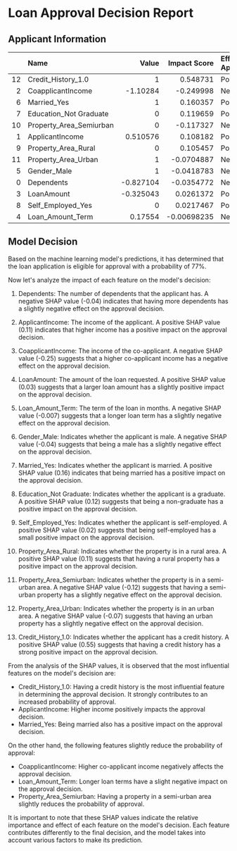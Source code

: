 
# Loan Approval Decision Report

## Applicant Information

|    | Name                    |     Value |   Impact Score | Effect on Approval   |
|---:|:------------------------|----------:|---------------:|:---------------------|
| 12 | Credit_History_1.0      |  1        |     0.548731   | Positive             |
|  2 | CoapplicantIncome       | -1.10284  |    -0.249998   | Negative             |
|  6 | Married_Yes             |  1        |     0.160357   | Positive             |
|  7 | Education_Not Graduate  |  0        |     0.119659   | Positive             |
| 10 | Property_Area_Semiurban |  0        |    -0.117327   | Negative             |
|  1 | ApplicantIncome         |  0.510576 |     0.108182   | Positive             |
|  9 | Property_Area_Rural     |  0        |     0.105457   | Positive             |
| 11 | Property_Area_Urban     |  1        |    -0.0704887  | Negative             |
|  5 | Gender_Male             |  1        |    -0.0418783  | Negative             |
|  0 | Dependents              | -0.827104 |    -0.0354772  | Negative             |
|  3 | LoanAmount              | -0.325043 |     0.0261372  | Positive             |
|  8 | Self_Employed_Yes       |  0        |     0.0217467  | Positive             |
|  4 | Loan_Amount_Term        |  0.17554  |    -0.00698235 | Negative             |

## Model Decision

Based on the machine learning model's predictions, it has determined that the loan application is eligible for approval with a probability of 77%.

Now let's analyze the impact of each feature on the model's decision:

1. Dependents: The number of dependents that the applicant has. A negative SHAP value (-0.04) indicates that having more dependents has a slightly negative effect on the approval decision.

2. ApplicantIncome: The income of the applicant. A positive SHAP value (0.11) indicates that higher income has a positive impact on the approval decision.

3. CoapplicantIncome: The income of the co-applicant. A negative SHAP value (-0.25) suggests that a higher co-applicant income has a negative effect on the approval decision.

4. LoanAmount: The amount of the loan requested. A positive SHAP value (0.03) suggests that a larger loan amount has a slightly positive impact on the approval decision.

5. Loan_Amount_Term: The term of the loan in months. A negative SHAP value (-0.007) suggests that a longer loan term has a slightly negative effect on the approval decision.

6. Gender_Male: Indicates whether the applicant is male. A negative SHAP value (-0.04) suggests that being a male has a slightly negative effect on the approval decision.

7. Married_Yes: Indicates whether the applicant is married. A positive SHAP value (0.16) indicates that being married has a positive impact on the approval decision.

8. Education_Not Graduate: Indicates whether the applicant is a graduate. A positive SHAP value (0.12) suggests that being a non-graduate has a positive impact on the approval decision.

9. Self_Employed_Yes: Indicates whether the applicant is self-employed. A positive SHAP value (0.02) suggests that being self-employed has a small positive impact on the approval decision.

10. Property_Area_Rural: Indicates whether the property is in a rural area. A positive SHAP value (0.11) suggests that having a rural property has a positive impact on the approval decision.

11. Property_Area_Semiurban: Indicates whether the property is in a semi-urban area. A negative SHAP value (-0.12) suggests that having a semi-urban property has a slightly negative effect on the approval decision.

12. Property_Area_Urban: Indicates whether the property is in an urban area. A negative SHAP value (-0.07) suggests that having an urban property has a slightly negative effect on the approval decision.

13. Credit_History_1.0: Indicates whether the applicant has a credit history. A positive SHAP value (0.55) suggests that having a credit history has a strong positive impact on the approval decision.

From the analysis of the SHAP values, it is observed that the most influential features on the model's decision are:
- Credit_History_1.0: Having a credit history is the most influential feature in determining the approval decision. It strongly contributes to an increased probability of approval.
- ApplicantIncome: Higher income positively impacts the approval decision.
- Married_Yes: Being married also has a positive impact on the approval decision.

On the other hand, the following features slightly reduce the probability of approval:
- CoapplicantIncome: Higher co-applicant income negatively affects the approval decision.
- Loan_Amount_Term: Longer loan terms have a slight negative impact on the approval decision.
- Property_Area_Semiurban: Having a property in a semi-urban area slightly reduces the probability of approval.

It is important to note that these SHAP values indicate the relative importance and effect of each feature on the model's decision. Each feature contributes differently to the final decision, and the model takes into account various factors to make its prediction.
